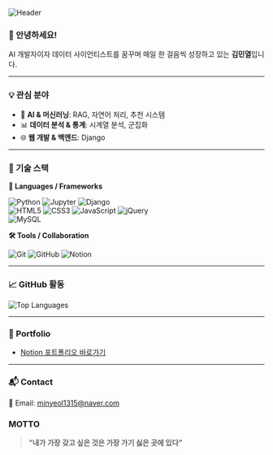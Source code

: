 ![Header](https://capsule-render.vercel.app/api?type=waving&color=auto&height=300&section=header&text=Happy%20Day%20To%20Love!&fontSize=60&fontColor=ffffff)

### 👋 안녕하세요!  
AI 개발자이자 데이터 사이언티스트를 꿈꾸며 매일 한 걸음씩 성장하고 있는 **김민열**입니다.  

---

### 💡 관심 분야

- 🧠 **AI & 머신러닝**: RAG, 자연어 처리, 추천 시스템  
- 📊 **데이터 분석 & 통계**: 시계열 분석, 군집화  
- 🌐 **웹 개발 & 백엔드**: Django

---

### 🧰 기술 스택

**📌 Languages / Frameworks**

![Python](https://img.shields.io/badge/Python-3776AB?style=for-the-badge&logo=python&logoColor=white)
![Jupyter](https://img.shields.io/badge/Jupyter-F37626?style=for-the-badge&logo=jupyter&logoColor=white)
![Django](https://img.shields.io/badge/Django-092E20?style=for-the-badge&logo=django&logoColor=white)  
![HTML5](https://img.shields.io/badge/HTML5-E34F26?style=for-the-badge&logo=html5&logoColor=white)
![CSS3](https://img.shields.io/badge/CSS3-1572B6?style=for-the-badge&logo=css3&logoColor=white)
![JavaScript](https://img.shields.io/badge/JavaScript-F7DF1E?style=for-the-badge&logo=javascript&logoColor=black)
![jQuery](https://img.shields.io/badge/jQuery-0769AD?style=for-the-badge&logo=jquery&logoColor=white)  
![MySQL](https://img.shields.io/badge/MySQL-4479A1?style=for-the-badge&logo=mysql&logoColor=white)

**🛠 Tools / Collaboration**

![Git](https://img.shields.io/badge/Git-F05032?style=for-the-badge&logo=git&logoColor=white)
![GitHub](https://img.shields.io/badge/GitHub-181717?style=for-the-badge&logo=github&logoColor=white)
![Notion](https://img.shields.io/badge/Notion-000000?style=for-the-badge&logo=notion&logoColor=white)

---

### 📈 GitHub 활동

![Top Languages](https://github-readme-stats.vercel.app/api/top-langs/?username=kimminyeol&layout=compact&theme=radical)

---

### 📁 Portfolio

- [Notion 포트폴리오 바로가기](https://cerulean-bull-96d.notion.site/PORTFOLIO-1d6c7970d22b80f2b579c42eb89fd598?pvs=4)

---
### 📬 Contact

📧 Email: [minyeol1315@naver.com](mailto:minyeol1315@naver.com)


### MOTTO
> **“내가 가장 갖고 싶은 것은 가장 가기 싫은 곳에 있다”**
